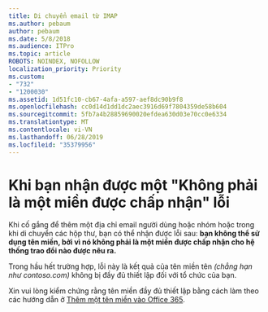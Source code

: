 ```yaml
---
title: Di chuyển email từ IMAP
ms.author: pebaum
author: pebaum
ms.date: 5/8/2018
ms.audience: ITPro
ms.topic: article
ROBOTS: NOINDEX, NOFOLLOW
localization_priority: Priority
ms.custom:
- "732"
- "1200030"
ms.assetid: 1d51fc10-cb67-4afa-a597-aef8dc90b9f8
ms.openlocfilehash: cc0d14d1dd1dc2aec3916d69f7804359de58b604
ms.sourcegitcommit: 5fb7a4b28859690020efdea630d03e70cc0e6334
ms.translationtype: MT
ms.contentlocale: vi-VN
ms.lasthandoff: 06/28/2019
ms.locfileid: "35379956"
---
```

# <a name="when-you-get-a-not-an-accepted-domain-error"></a>Khi bạn nhận được một "Không phải là một miền được chấp nhận" lỗi

Khi cố gắng để thêm một địa chỉ email người dùng hoặc nhóm hoặc trong khi di chuyển các hộp thư, bạn có thể nhận được lỗi sau: **bạn không thể sử dụng tên miền, bởi vì nó không phải là một miền được chấp nhận cho hệ thống trao đổi nào được nêu ra.**
  
Trong hầu hết trường hợp, lỗi này là kết quả của tên miền tên *(chẳng hạn như contoso.com)* không bị đầy đủ thiết lập đối với tổ chức của bạn.
  
Xin vui lòng kiểm chứng rằng tên miền đầy đủ thiết lập bằng cách làm theo các hướng dẫn ở [Thêm một tên miền vào Office 365](https://support.office.com/article/6383f56d-3d09-4dcb-9b41-b5f5a5efd611).
  